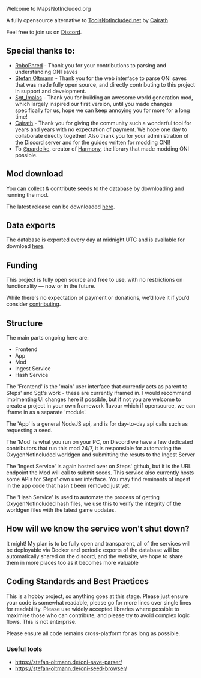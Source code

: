 Welcome to MapsNotIncluded.org

A fully opensource alternative to [ToolsNotIncluded.net](https://ToolsNotIncluded.net) by [Cairath](https://github.com/Cairath)

Feel free to join us on [Discord](https://discord.gg/3vhCpp6PNq).

## Special thanks to: 

 - [RoboPhred](https://github.com/RoboPhred/oni-save-parser#readme) - Thank you for your  contributions to parsing and understanding ONI saves
 - [Stefan Oltmann](https://stefan-oltmann.de) - Thank you for the web interface to parse ONI saves that was made fully open source, and directly contributing to this project in support and development. 
 - [Sgt_lmalas](https://github.com/Sgt-Imalas/) - Thank you for building an awesome world generation mod, which largely inspired our first version, until you made changes specifically for us, hope we can keep annoying you for more for a long time!
 - [Cairath](https://github.com/Cairath) - Thank you for giving the community such a wonderful tool for years and years with no expectation of payment. We hope one day to collaborate directly together! Also thank you for your administration of the Discord server and for the guides written for modding ONI!
 - To [@pardeike](https://github.com/pardeike), creator of [Harmony](https://github.com/pardeike/Harmony), the library that made modding ONI possible.

## Mod download

You can collect & contribute seeds to the database by downloading and running the mod.

The latest release can be downloaded [here](https://github.com/barratt/mapsnotincluded.org/releases/latest/download/MapsNotIncludedMod.zip).

## Data exports

The database is exported every day at midnight UTC and is available for download [here](https://github.com/StefanOltmann/oni-seed-browser-data/releases).

## Funding

This project is fully open source and free to use, with no restrictions on functionality — now or in the future.

While there's no expectation of payment or donations, we’d love it if you’d consider [contributing](https://mapsnotincluded.org/contribute).

## Structure

The main parts ongoing here are: 
 - Frontend
 - App
 - Mod
 - Ingest Service
 - Hash Service

The 'Frontend' is the 'main' user interface that currently acts as parent to Steps' and Sgt's work - these are currently iframed in. I would recommend implmenting UI changes here if possible, but if not you are welcome to create a project in your own framework flavour which if opensource, we can iframe in as a separate 'module'.

The 'App' is a general NodeJS api, and is for day-to-day api calls such as requesting a seed.

The 'Mod' is what you run on your PC, on Discord we have a few dedicated contributors that run this mod 24/7, it is responsible for automating the OxygenNotIncluded worldgen and submitting the resuts to the Ingest Server

The 'Ingest Service' is again hosted over on Steps' github, but it is the URL endpoint the Mod will call to submit seeds. This service also currently hosts some APIs for Steps' own user interface. You may find reminants of ingest in the app code that hasn't been removed just yet. 

The 'Hash Service' is used to automate the process of getting OxygenNotIncluded hash files, we use this to verify the integrity of the worldgen files with the latest game updates. 

## How will we know the service won't shut down?

It might! My plan is to be fully open and transparent, all of the services will be deployable via Docker and periodic exports of the database will be automatically shared on the discord, and the website, we hope to share them in more places too as it becomes more valuable

## Coding Standards and Best Practices

This is a hobby project, so anything goes at this stage. Please just ensure your code is somewhat readable, please go for more lines over single lines for readability. Please use widely accepted libraries where possible to maximise those who can contribute, and please try to avoid complex logic flows. This is not enterprise. 

Please ensure all code remains cross-platform for as long as possible. 

### Useful tools

- https://stefan-oltmann.de/oni-save-parser/
- https://stefan-oltmann.de/oni-seed-browser/
